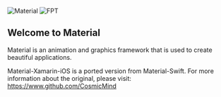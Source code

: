 ![Material](http://www.cosmicmind.io/MK/Material.png)
![FPT](https://fpt.com.vn//Images/images/member_company/pu-member1.jpg=20x20  )


## Welcome to Material

Material is an animation and graphics framework that is used to create beautiful applications.

Material-Xamarin-iOS is a ported version from Material-Swift. For more information about the original, please visit: https://www.github.com/CosmicMind

